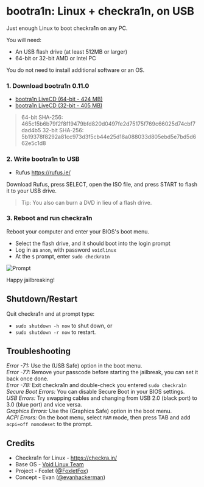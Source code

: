 bootra1n: Linux + checkra1n, on USB
===================================
Just enough Linux to boot checkra1n on any PC.

You will need:
- An USB flash drive (at least 512MB or larger)
- 64-bit or 32-bit AMD or Intel PC

You do not need to install additional software or an OS.

### 1. Download bootra1n 0.11.0
- [bootra1n LiveCD (64-bit - 424 MB)](https://github.com/foxlet/bootra1n/releases/download/0.11.0/bootra1n-x86_64-0.11.0-20200922.iso)
- [bootra1n LiveCD (32-bit - 405 MB)](https://github.com/foxlet/bootra1n/releases/download/0.11.0/bootra1n-i686-0.11.0-20200922.iso)
> 64-bit SHA-256: 465c15b6b79f2f8f19479bfd820d0497fe2d75175f769c66025d74cbf7dad4b5
> 32-bit SHA-256: 5b19378f8292a81cc973d3f5cb44e25d18a088033d805ebd5e7bd5d662e5c1d8

### 2. Write bootra1n to USB
- Rufus https://rufus.ie/

Download Rufus, press SELECT, open the ISO file, and press START to flash it to your USB drive.
> Tip: You also can burn a DVD in lieu of a flash drive.

### 3. Reboot and run checkra1n
Reboot your computer and enter your BIOS's boot menu.

- Select the flash drive, and it should boot into the login prompt
- Log in as `anon`, with password `voidlinux`
- At the `$` prompt, enter `sudo checkra1n`

![Prompt](https://i.imgur.com/MmqUBUJ.png)

Happy jailbreaking!

## Shutdown/Restart
Quit checkra1n and at prompt type:
- `sudo shutdown -h now` to shut down, or
- `sudo shutdown -r now` to restart.

## Troubleshooting
*Error -71:* Use the (USB Safe) option in the boot menu.  
*Error -77:* Remove your passcode before starting the jailbreak, you can set it back once done.  
*Error -78:* Exit checkra1n and double-check you entered `sudo checkra1n`  
*Secure Boot Errors:* You can disable Secure Boot in your BIOS settings.  
*USB Errors:* Try swapping cables and changing from USB 2.0 (black port) to 3.0 (blue port) and vice versa.  
*Graphics Errors:* Use the (Graphics Safe) option in the boot menu.  
*ACPI Errors:* On the boot menu, select `RAM` mode, then press TAB and add `acpi=off nomodeset` to the prompt.  

## Credits
- Checkra1n for Linux - https://checkra.in/
- Base OS - [Void Linux Team](https://voidlinux.org/)
- Project - Foxlet ([@FoxletFox](https://twitter.com/foxletfox))
- Concept - Evan ([@evanhackerman](https://twitter.com/evanhackerman))

